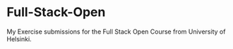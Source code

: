# Full-Stack-Open
My Exercise submissions for the Full Stack Open Course from University of Helsinki.

